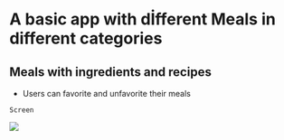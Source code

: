 # A basic app with dİfferent Meals in different categories

## Meals with ingredients and recipes

- Users can favorite and unfavorite their meals

`Screen`

![](./assets/screen.gif)
